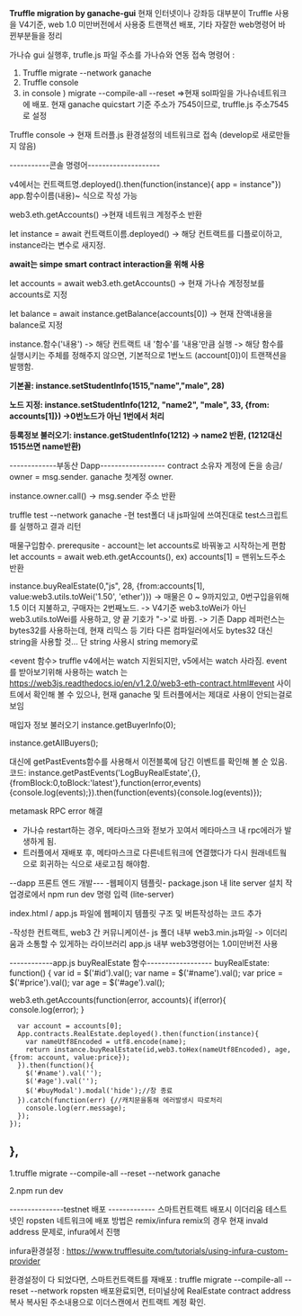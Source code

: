 **Truffle migration by ganache-gui**
현재 인터넷이나 강좌등 대부분이 Truffle 사용을 V4기준, web 1.0 미만버전에서 사용중
트랜잭션 배포, 기타 자잘한 web명령어 바뀐부분들을 정리



가나슈 gui 실행후, trufle.js 파일 주소를 가나슈와 연동
접속 명령어 :
1. Truffle migrate --network ganache  
2. Truffle console
3. in console ) migrate --compile-all --reset
=>현재 sol파일을 가나슈네트워크에 배포. 현재 ganache quicstart 기준 주소가 7545이므로, truffle.js 주소7545로 설정

Truffle console
-> 현재 트러플.js 환경설정의 네트워크로 접속 (develop로 새로만들지 않음)

-----------콘솔 명령어--------------------

v4에서는 컨트랙트명.deployed().then(function(instance){ app = instance"})
app.함수이름(내용)~ 식으로 작성 가능


web3.eth.getAccounts() 
->현재 네트워크 계정주소 반환

let instance = await 컨트랙트이름.deployed()
-> 해당 컨트랙트를 디플로이하고, instance라는 변수로 새지정.

**await는 simpe smart contract interaction을 위해 사용**

let accounts = await web3.eth.getAccounts()
-> 현재 가나슈 계정정보를 accounts로 지정

let balance = await instance.getBalance(accounts[0])
-> 현재 잔액내용을 balance로 지정


instance.함수('내용')
-> 해당 컨트랙트 내 '함수'를 '내용'만큼 실행
-> 해당 함수를 실행시키는 주체를 정해주지 않으면, 기본적으로 1번노드 (account[0])이 트랜잭션을 발행함.

**기본꼴: instance.setStudentInfo(1515,"name","male", 28)**

**노드 지정:  instance.setStudentInfo(1212, "name2", "male", 33, {from: accounts[1]}) ->0번노드가 아닌 1번에서 처리**

**등록정보 불러오기: instance.getStudentInfo(1212) -> name2 반환, (1212대신 1515쓰면 name반환)**

-------------부동산 Dapp------------------
contract 소유자 계정에 돈을 송금/ owner = msg.sender. ganache 첫계정 owner.

instance.owner.call() -> msg.sender 주소 반환

truffle test --network ganache
-현 test폴더 내 js파일에 쓰여진대로 test스크립트를 실행하고 결과 리턴

매물구입함수. 
prerequsite - account는 let accounts로 바꿔놓고 시작하는게 편함
let accounts = await web.eth.getAccounts(),   ex) accounts[1] = 맨위노드주소 반환

instance.buyRealEstate(0,"js", 28, {from:accounts[1], value:web3.utils.toWei('1.50', 'ether')})
-> 매물은 0 ~ 9까지있고, 0번구입을위해 1.5 이더 지불하고, 구매자는 2번째노드. 
-> V4기준 web3.toWei가 아닌 web3.utils.toWei를 사용하고, 양 끝 기호가 "->'로 바뀜.
-> 기존 Dapp 레퍼런스는 bytes32를 사용하는데, 현재 리믹스 등 기타 다른 컴파일러에서도 bytes32 대신 string을 사용할 것... 단 string 사용시 string memory로 


<event 함수>
truffle v4에서는 watch 지원되지만, v5에서는 watch 사라짐.
event를 받아보기위해 사용하는 watch 는 https://web3js.readthedocs.io/en/v1.2.0/web3-eth-contract.html#event
사이트에서 확인해 볼 수 있으나, 현재 ganache 및 트러플에서는 제대로 사용이 안되는걸로 보임

매입자 정보 불러오기
instance.getBuyerInfo(0);

instance.getAllBuyers();

대신에 getPastEvents함수를 사용해서 이전블록에 담긴 이벤트를 확인해 볼 순 있음.
코드: instance.getPastEvents('LogBuyRealEstate',{},{fromBlock:0,toBlock:'latest'},function(error,events){console.log(events);}).then(function(events){console.log(events)});


metamask RPC error 해결 
- 가나슈 restart하는 경우, 메타마스크와 젇보가 꼬여서 메타마스크 내 rpc에러가 발생하게 됨.
- 트러플에서 재배포 후, 메타마스크로 다른네트워크에 연결했다가 다시 원래네트웤으로 회귀하는 식으로 새로고침 해야함.

--dapp 프론트 엔드 개발---
-웹페이지 템플릿-
package.json 내 lite server 설치
작업경로에서 npm run dev 명령 입력 (lite-server)

index.html / app.js 파일에 웹페이지 템플릿 구조 및 버튼작성하는 코드 추가

-작성한 컨트랙트, web3 간 커뮤니케이션-
js 폴더 내부 web3.min.js파일 -> 이더리움과 소통할 수 있게하는 라이브러리 
app.js 내부 web3명령어는 1.0미만버전 사용

------------app.js buyRealEstate 함수------------------
buyRealEstate: function() {	
   var id = $('#id').val();
   var name = $('#name').val();
   var price = $('#price').val();
   var age = $('#age').val();

   
   web3.eth.getAccounts(function(error, accounts){
      if(error){
        console.log(error);
      }

      
      var account = accounts[0]; 
      App.contracts.RealEstate.deployed().then(function(instance){
        var nameUtf8Encoded = utf8.encode(name);
        return instance.buyRealEstate(id,web3.toHex(nameUtf8Encoded), age, {from: account, value:price});
      }).then(function(){
        $('#name').val('');
        $('#age').val('');
        $('#buyModal').modal('hide');//창 종료
      }).catch(function(err) {//캐치문을통해 에러발생시 따로처리
        console.log(err.message);
      });
    });  
   },
--------------------------------------------



1.truffle migrate --compile-all --reset --network ganache

2.npm run dev

---------------testnet 배포 -------------
스마트컨트랙트 배포시 이더리움 테스트넷인 ropsten 네트워크에 배포 
방법은 remix/infura 
remix의 경우 현재 invald address 문제로, infura에서 진행

infura환경설정 : https://www.trufflesuite.com/tutorials/using-infura-custom-provider

환경설정이 다 되었다면, 스마트컨트랙트를 재배포 : truffle migrate --compile-all --reset --network ropsten
배포완료되면, 터미널상에 RealEstate contract address복사
복사된 주소내용으로 이더스캔에서 컨트랙트 계정 확인.
